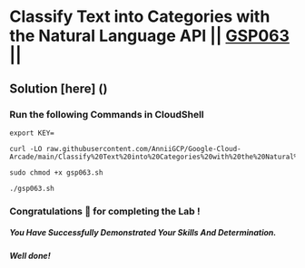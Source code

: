 # Classify Text into Categories with the Natural Language API || [GSP063](https://www.cloudskillsboost.google/focuses/1749?parent=catalog) ||

## Solution [here] ()

### Run the following Commands in CloudShell

```
export KEY=
```
```
curl -LO raw.githubusercontent.com/AnniiGCP/Google-Cloud-Arcade/main/Classify%20Text%20into%20Categories%20with%20the%20Natural%20Language%20API/gsp063.sh

sudo chmod +x gsp063.sh

./gsp063.sh
```

### Congratulations 🎉 for completing the Lab !

##### *You Have Successfully Demonstrated Your Skills And Determination.*

#### *Well done!*

 

 
